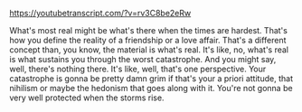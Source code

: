 https://youtubetranscript.com/?v=rv3C8be2eRw

 What's most real might be what's there when the times are hardest. That's how you define the reality of a friendship or a love affair. That's a different concept than, you know, the material is what's real. It's like, no, what's real is what sustains you through the worst catastrophe. And you might say, well, there's nothing there. It's like, well, that's one perspective. Your catastrophe is gonna be pretty damn grim if that's your a priori attitude, that nihilism or maybe the hedonism that goes along with it. You're not gonna be very well protected when the storms rise.